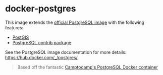 # docker-postgres

This image extends the [official PostgreSQL image](https://hub.docker.com/_/postgres/) with the following features:

- [PostGIS](http://postgis.net/)
- [PostgreSQL contrib package](https://www.postgresql.org/docs/current/static/contrib.html)

See the PostgreSQL image documentation for more details:
https://hub.docker.com/_/postgres/

> Based off the fantastic [Camptocamp's PostgreSQL Docker container](https://github.com/camptocamp/docker-postgres)
